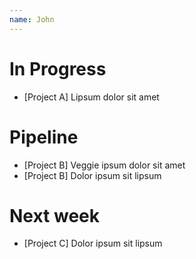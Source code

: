 ```yaml
---
name: John
---
```


# In Progress

* [Project A] Lipsum dolor sit amet

# Pipeline

* [Project B] Veggie ipsum dolor sit amet
* [Project B] Dolor ipsum sit lipsum

# Next week

* [Project C] Dolor ipsum sit lipsum